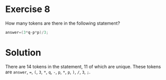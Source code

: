 # Exercise 8
How many tokens are there in the following statement?

```c
answer=(3*q-p*p)/3;
```

# Solution
There are 14 tokens in the statement, 11 of which are unique. These tokens are `answer`, `=`, `(`, `3`, `*`, `q`, `-`, `p`, `*`, `p`, `)`, `/`, `3`, `;`.
